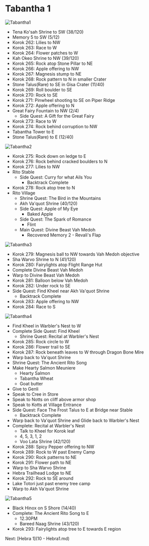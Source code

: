 # Tabantha 1

![Tabantha1](images/Tabantha1.PNG)

* Tena Ko'sah Shrine to SW (38/120)
* Memory 5 to SW (5/12)
* Korok 262: Lilies to NW
* Korok 263: Race to W
* Korok 264: Flower patches to W
* Kah Okeo Shrine to NW (39/120)
* Korok 265: Rock atop Stone Pillar to NE
* Korok 266: Apple offering to NW
* Korok 267: Magnesis stump to NE
* Korok 268: Rock pattern to N in smaller Crater
* Stone Talus(Rare) to SE in Gisa Crater (11/40)
* Korok 269: Roll boulder to SE
* Korok 270: Rock to SE
* Korok 271: Pinwheel shooting to SE on Piper Ridge
* Korok 272: Apple offering to N
* Great Fairy Fountain to NW (2/4)
  * Side Quest: A Gift for the Great Fairy
* Korok 273: Race to W
* Korok 274: Rock behind corruption to NW
* Tabantha Tower to E
* Stone Talus(Rare) to E (12/40)

![Tabantha2](images/Tabantha2.PNG)

* Korok 275: Rock down on ledge to E
* Korok 276: Rock behind cracked boulders to N
* Korok 277: Lilies to NW
* Rito Stable
  * Side Quest: Curry for what Ails You
    * Backtrack Complete
* Korok 278: Rock atop tree to N
* Rito Village
  * Shrine Quest: The Bird in the Mountains
  * Akh Va'quot Shrine (40/120)
  * Side Quest: Apple of My Eye
    * Baked Apple
  * Side Quest: The Spark of Romance
    * Flint
  * Main Quest: Divine Beast Vah Medoh
    * Recovered Memory 2 - Revali's Flap

![Tabantha3](images/Tabantha3.PNG)

* Korok 279: Magnesis ball to NW towards Vah Medoh objective
* Sha Warvo Shrine to N (41/120)
* Korok 280: Fairylights atop Flight Range Hut
* Complete Divine Beast Vah Medoh
* Warp to Divine Beast Vah Medoh
* Korok 281: Balloon below Vah Medoh
* Korok 282: Under rock to SE
* Side Quest: Find Kheel near Akh Va'quot Shrine
  * Backtrack Complete
* Korok 283: Apple offering to NW
* Korok 284: Race to S

![Tabantha4](images/Tabantha4.PNG)

* Find Kheel in Warbler's Nest to W
* Complete Side Quest: Find Kheel
  * Shrine Quest: Recital at Warbler's Nest
* Korok 285: Rock circle to W
* Korok 286: Flower trail to SE
* Korok 287: Rock beneath leaves to W through Dragon Bone Mire
* Warp back to Va'quot Shrine
* Shrine Quest: The Ancient Rito Song
* Make Hearty Salmon Meuniere
  * Hearty Salmon
  * Tabantha Wheat
  * Goat butter
* Give to Genli
* Speak to Cree in Store
* Speak to Notts on cliff above armor shop
* Speak to Kotts at Village Entrance
* Side Quest: Face The Frost Talus to E at Bridge near Stable
  * Backtrack Complete
* Warp back to Va'quot Shrine and Glide back to Warbler's Nest
* Complete: Recital at Warbler's Nest
  * Talk to Kheel for Korok leaf
  * 4, 5, 3, 1, 2
  * Voo Lata Shrine (42/120)
* Korok 288: Spicy Pepper offering to NW
* Korok 289: Rock to W past Enemy Camp
* Korok 290: Rock patterns to NE
* Korok 291: Flower path to NE
* Warp to Sha Warvo Shrine
* Hebra Trailhead Lodge to NE
* Korok 292: Rock to SE around
* Lake Totori just past enemy tree camp
* Warp to Akh Va'quot Shrine

![Tabantha5](images/Tabantha5.PNG)

* Black Hinox on S Shore (14/40)
* Complete: The Ancient Rito Song to E
  * 12.30PM
  * Bareed Naag Shrine (43/120)
* Korok 293: Fairylights atop tree to E towards E region

Next: [Hebra 1](10 - Hebra1.md)
